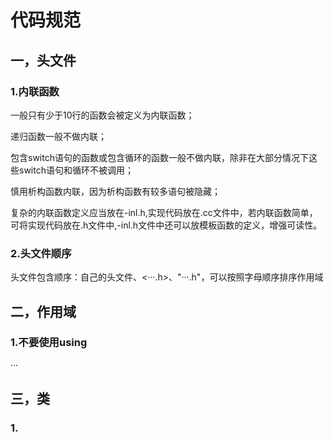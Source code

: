 # 代码规范

## 一，头文件

### 1.内联函数

一般只有少于10行的函数会被定义为内联函数；

递归函数一般不做内联；

包含switch语句的函数或包含循环的函数一般不做内联，除非在大部分情况下这些switch语句和循环不被调用；

慎用析构函数内联，因为析构函数有较多语句被隐藏；

复杂的内联函数定义应当放在-inl.h,实现代码放在.cc文件中，若内联函数简单，可将实现代码放在.h文件中,-inl.h文件中还可以放模板函数的定义，增强可读性。

### 2.头文件顺序

头文件包含顺序：自己的头文件、<···.h>、"···.h"，可以按照字母顺序排序作用域

## 二，作用域

### 1.不要使用using

···

## 三，类

### 1.

